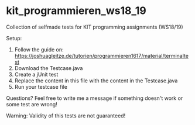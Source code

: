 # kit_programmieren_ws18_19
Collection of selfmade tests for KIT programming assignments (WS18/19)

Setup:
1) Follow the guide on: https://joshuagleitze.de/tutorien/programmieren1617/material/terminaltest
2) Download the Testcase.java
3) Create a jUnit test
4) Replace the content in this file with the content in the Testcase.java
5) Run your testcase file

Questions?
Feel free to write me a message if something doesn't work or some test are wrong!

Warning: Validity of this tests are not guaranteed!
